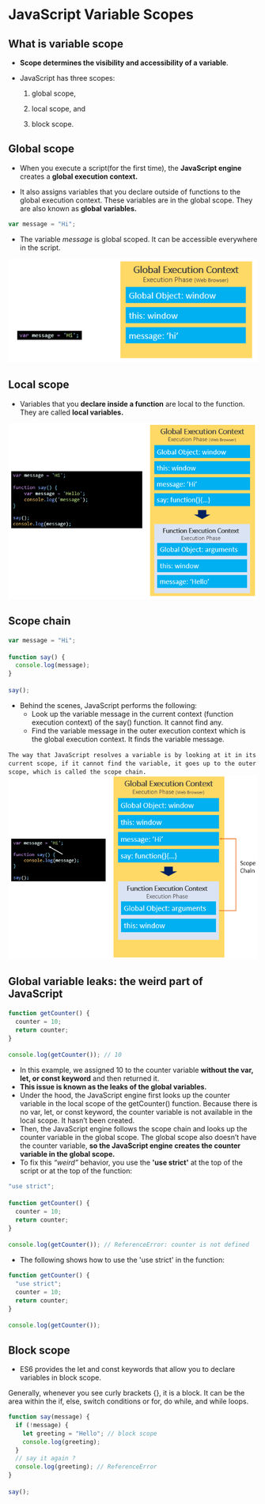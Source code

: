 # JavaScript Variable Scopes

## What is variable scope

- **Scope determines the visibility and accessibility of a variable**.
- JavaScript has three scopes:

  1. global scope,

  2. local scope, and
  3. block scope.

## Global scope

- When you execute a script(for the first time), the **JavaScript engine** creates a **global execution context.**

- It also assigns variables that you declare outside of functions to the global execution context. These variables are in the global scope. They are also known as **global variables.**

```js
var message = "Hi";
```

- The variable _message_ is global scoped. It can be accessible everywhere in the script.

![js](js5.png)

## Local scope

- Variables that you **declare inside a function** are local to the function. They are called **local variables.**

![js](js6.png)

## Scope chain

```js
var message = "Hi";

function say() {
  console.log(message);
}

say();
```

- Behind the scenes, JavaScript performs the following:
  - Look up the variable message in the current context (function execution context) of the say() function. It cannot find any.
  - Find the variable message in the outer execution context which is the global execution context. It finds the variable message.

`The way that JavaScript resolves a variable is by looking at it in its current scope, if it cannot find the variable, it goes up to the outer scope, which is called the scope chain.`
![js](js7.png)

## Global variable leaks: the weird part of JavaScript

```js
function getCounter() {
  counter = 10;
  return counter;
}

console.log(getCounter()); // 10
```

- In this example, we assigned 10 to the counter variable **without the var, let, or const keyword** and then returned it.
- **This issue is known as the leaks of the global variables.**
- Under the hood, the JavaScript engine first looks up the counter variable in the local scope of the getCounter() function. Because there is no var, let, or const keyword, the counter variable is not available in the local scope. It hasn’t been created.
- Then, the JavaScript engine follows the scope chain and looks up the counter variable in the global scope. The global scope also doesn’t have the counter variable, **so the JavaScript engine creates the counter variable in the global scope.**
- To fix this _“weird”_ behavior, you use the **'use strict'** at the top of the script or at the top of the function:

```js
"use strict";

function getCounter() {
  counter = 10;
  return counter;
}

console.log(getCounter()); // ReferenceError: counter is not defined
```

- The following shows how to use the 'use strict' in the function:

```js
function getCounter() {
  "use strict";
  counter = 10;
  return counter;
}

console.log(getCounter());
```

## Block scope

- ES6 provides the let and const keywords that allow you to declare variables in block scope.

Generally, whenever you see curly brackets {}, it is a block. It can be the area within the if, else, switch conditions or for, do while, and while loops.

```js
function say(message) {
  if (!message) {
    let greeting = "Hello"; // block scope
    console.log(greeting);
  }
  // say it again ?
  console.log(greeting); // ReferenceError
}

say();
```

